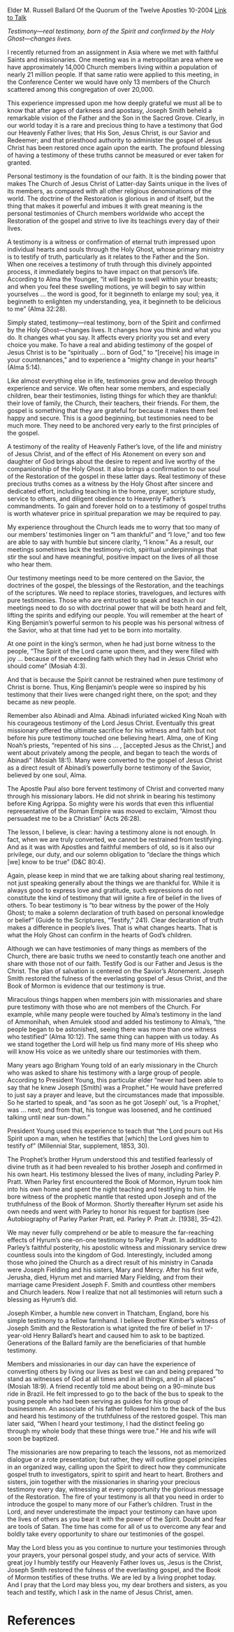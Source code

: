 Elder M. Russell Ballard
Of the Quorum of the Twelve Apostles
10-2004
[Link to Talk](https://www.churchofjesuschrist.org/study/general-conference/2004/10/pure-testimony?lang=eng)

_Testimony—real testimony, born of the Spirit and confirmed by the Holy Ghost—changes lives._

I recently returned from an assignment in Asia where we met with faithful Saints and missionaries. One meeting was in a metropolitan area where we have approximately 14,000 Church members living within a population of nearly 21 million people. If that same ratio were applied to this meeting, in the Conference Center we would have only 13 members of the Church scattered among this congregation of over 20,000.

This experience impressed upon me how deeply grateful we must all be to know that after ages of darkness and apostasy, Joseph Smith beheld a remarkable vision of the Father and the Son in the Sacred Grove. Clearly, in our world today it is a rare and precious thing to have a testimony that God our Heavenly Father lives; that His Son, Jesus Christ, is our Savior and Redeemer; and that priesthood authority to administer the gospel of Jesus Christ has been restored once again upon the earth. The profound blessing of having a testimony of these truths cannot be measured or ever taken for granted.

Personal testimony is the foundation of our faith. It is the binding power that makes The Church of Jesus Christ of Latter-day Saints unique in the lives of its members, as compared with all other religious denominations of the world. The doctrine of the Restoration is glorious in and of itself, but the thing that makes it powerful and imbues it with great meaning is the personal testimonies of Church members worldwide who accept the Restoration of the gospel and strive to live its teachings every day of their lives.

A testimony is a witness or confirmation of eternal truth impressed upon individual hearts and souls through the Holy Ghost, whose primary ministry is to testify of truth, particularly as it relates to the Father and the Son. When one receives a testimony of truth through this divinely appointed process, it immediately begins to have impact on that person’s life. According to Alma the Younger, “it will begin to swell within your breasts; and when you feel these swelling motions, ye will begin to say within yourselves … the word is good, for it beginneth to enlarge my soul; yea, it beginneth to enlighten my understanding, yea, it beginneth to be delicious to me” (Alma 32:28).

Simply stated, testimony—real testimony, born of the Spirit and confirmed by the Holy Ghost—changes lives. It changes how you think and what you do. It changes what you say. It affects every priority you set and every choice you make. To have a real and abiding testimony of the gospel of Jesus Christ is to be “spiritually … born of God,” to “[receive] his image in your countenances,” and to experience a “mighty change in your hearts” (Alma 5:14).

Like almost everything else in life, testimonies grow and develop through experience and service. We often hear some members, and especially children, bear their testimonies, listing things for which they are thankful: their love of family, the Church, their teachers, their friends. For them, the gospel is something that they are grateful for because it makes them feel happy and secure. This is a good beginning, but testimonies need to be much more. They need to be anchored very early to the first principles of the gospel.

A testimony of the reality of Heavenly Father’s love, of the life and ministry of Jesus Christ, and of the effect of His Atonement on every son and daughter of God brings about the desire to repent and live worthy of the companionship of the Holy Ghost. It also brings a confirmation to our soul of the Restoration of the gospel in these latter days. Real testimony of these precious truths comes as a witness by the Holy Ghost after sincere and dedicated effort, including teaching in the home, prayer, scripture study, service to others, and diligent obedience to Heavenly Father’s commandments. To gain and forever hold on to a testimony of gospel truths is worth whatever price in spiritual preparation we may be required to pay.

My experience throughout the Church leads me to worry that too many of our members’ testimonies linger on “I am thankful” and “I love,” and too few are able to say with humble but sincere clarity, “I know.” As a result, our meetings sometimes lack the testimony-rich, spiritual underpinnings that stir the soul and have meaningful, positive impact on the lives of all those who hear them.

Our testimony meetings need to be more centered on the Savior, the doctrines of the gospel, the blessings of the Restoration, and the teachings of the scriptures. We need to replace stories, travelogues, and lectures with pure testimonies. Those who are entrusted to speak and teach in our meetings need to do so with doctrinal power that will be both heard and felt, lifting the spirits and edifying our people. You will remember at the heart of King Benjamin’s powerful sermon to his people was his personal witness of the Savior, who at that time had yet to be born into mortality.

At one point in the king’s sermon, when he had just borne witness to the people, “The Spirit of the Lord came upon them, and they were filled with joy … because of the exceeding faith which they had in Jesus Christ who should come” (Mosiah 4:3).

And that is because the Spirit cannot be restrained when pure testimony of Christ is borne. Thus, King Benjamin’s people were so inspired by his testimony that their lives were changed right there, on the spot; and they became as new people.

Remember also Abinadi and Alma. Abinadi infuriated wicked King Noah with his courageous testimony of the Lord Jesus Christ. Eventually this great missionary offered the ultimate sacrifice for his witness and faith but not before his pure testimony touched one believing heart. Alma, one of King Noah’s priests, “repented of his sins … , [accepted Jesus as the Christ,] and went about privately among the people, and began to teach the words of Abinadi” (Mosiah 18:1). Many were converted to the gospel of Jesus Christ as a direct result of Abinadi’s powerfully borne testimony of the Savior, believed by one soul, Alma.

The Apostle Paul also bore fervent testimony of Christ and converted many through his missionary labors. He did not shrink in bearing his testimony before King Agrippa. So mighty were his words that even this influential representative of the Roman Empire was moved to exclaim, “Almost thou persuadest me to be a Christian” (Acts 26:28).

The lesson, I believe, is clear: having a testimony alone is not enough. In fact, when we are truly converted, we cannot be restrained from testifying. And as it was with Apostles and faithful members of old, so is it also our privilege, our duty, and our solemn obligation to “declare the things which [we] know to be true” (D&C 80:4).

Again, please keep in mind that we are talking about sharing real testimony, not just speaking generally about the things we are thankful for. While it is always good to express love and gratitude, such expressions do not constitute the kind of testimony that will ignite a fire of belief in the lives of others. To bear testimony is “to bear witness by the power of the Holy Ghost; to make a solemn declaration of truth based on personal knowledge or belief” (Guide to the Scriptures, “Testify,” 241). Clear declaration of truth makes a difference in people’s lives. That is what changes hearts. That is what the Holy Ghost can confirm in the hearts of God’s children.

Although we can have testimonies of many things as members of the Church, there are basic truths we need to constantly teach one another and share with those not of our faith. Testify God is our Father and Jesus is the Christ. The plan of salvation is centered on the Savior’s Atonement. Joseph Smith restored the fulness of the everlasting gospel of Jesus Christ, and the Book of Mormon is evidence that our testimony is true.



Miraculous things happen when members join with missionaries and share pure testimony with those who are not members of the Church. For example, while many people were touched by Alma’s testimony in the land of Ammonihah, when Amulek stood and added his testimony to Alma’s, “the people began to be astonished, seeing there was more than one witness who testified” (Alma 10:12). The same thing can happen with us today. As we stand together the Lord will help us find many more of His sheep who will know His voice as we unitedly share our testimonies with them.

Many years ago Brigham Young told of an early missionary in the Church who was asked to share his testimony with a large group of people. According to President Young, this particular elder “never had been able to say that he knew Joseph [Smith] was a Prophet.” He would have preferred to just say a prayer and leave, but the circumstances made that impossible. So he started to speak, and “as soon as he got ‘Joseph’ out, ‘is a Prophet,’ was … next; and from that, his tongue was loosened, and he continued talking until near sun-down.”

President Young used this experience to teach that “the Lord pours out His Spirit upon a man, when he testifies that [which] the Lord gives him to testify of” (Millennial Star, supplement, 1853, 30).

The Prophet’s brother Hyrum understood this and testified fearlessly of divine truth as it had been revealed to his brother Joseph and confirmed in his own heart. His testimony blessed the lives of many, including Parley P. Pratt. When Parley first encountered the Book of Mormon, Hyrum took him into his own home and spent the night teaching and testifying to him. He bore witness of the prophetic mantle that rested upon Joseph and of the truthfulness of the Book of Mormon. Shortly thereafter Hyrum set aside his own needs and went with Parley to honor his request for baptism (see Autobiography of Parley Parker Pratt, ed. Parley P. Pratt Jr. [1938], 35–42).

We may never fully comprehend or be able to measure the far-reaching effects of Hyrum’s one-on-one testimony to Parley P. Pratt. In addition to Parley’s faithful posterity, his apostolic witness and missionary service drew countless souls into the kingdom of God. Interestingly, included among those who joined the Church as a direct result of his ministry in Canada were Joseph Fielding and his sisters, Mary and Mercy. After his first wife, Jerusha, died, Hyrum met and married Mary Fielding, and from their marriage came President Joseph F. Smith and countless other members and Church leaders. Now I realize that not all testimonies will return such a blessing as Hyrum’s did.

Joseph Kimber, a humble new convert in Thatcham, England, bore his simple testimony to a fellow farmhand. I believe Brother Kimber’s witness of Joseph Smith and the Restoration is what ignited the fire of belief in 17-year-old Henry Ballard’s heart and caused him to ask to be baptized. Generations of the Ballard family are the beneficiaries of that humble testimony.

Members and missionaries in our day can have the experience of converting others by living our lives as best we can and being prepared “to stand as witnesses of God at all times and in all things, and in all places” (Mosiah 18:9). A friend recently told me about being on a 90-minute bus ride in Brazil. He felt impressed to go to the back of the bus to speak to the young people who had been serving as guides for his group of businessmen. An associate of his father followed him to the back of the bus and heard his testimony of the truthfulness of the restored gospel. This man later said, “When I heard your testimony, I had the distinct feeling go through my whole body that these things were true.” He and his wife will soon be baptized.

The missionaries are now preparing to teach the lessons, not as memorized dialogue or a rote presentation; but rather, they will outline gospel principles in an organized way, calling upon the Spirit to direct how they communicate gospel truth to investigators, spirit to spirit and heart to heart. Brothers and sisters, join together with the missionaries in sharing your precious testimony every day, witnessing at every opportunity the glorious message of the Restoration. The fire of your testimony is all that you need in order to introduce the gospel to many more of our Father’s children. Trust in the Lord, and never underestimate the impact your testimony can have upon the lives of others as you bear it with the power of the Spirit. Doubt and fear are tools of Satan. The time has come for all of us to overcome any fear and boldly take every opportunity to share our testimonies of the gospel.

May the Lord bless you as you continue to nurture your testimonies through your prayers, your personal gospel study, and your acts of service. With great joy I humbly testify our Heavenly Father loves us, Jesus is the Christ, Joseph Smith restored the fulness of the everlasting gospel, and the Book of Mormon testifies of these truths. We are led by a living prophet today. And I pray that the Lord may bless you, my dear brothers and sisters, as you teach and testify, which I ask in the name of Jesus Christ, amen.

# References

